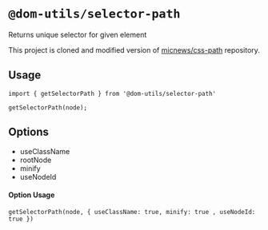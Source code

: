 # `@dom-utils/selector-path`

Returns unique selector for given element

This project is cloned and modified version of [micnews/css-path](https://github.com/micnews/css-path) repository.

## Usage

```
import { getSelectorPath } from '@dom-utils/selector-path'

getSelectorPath(node);
```

## Options

- useClassName
- rootNode
- minify
- useNodeId

#### Option Usage

```
getSelectorPath(node, { useClassName: true, minify: true , useNodeId: true })
```
